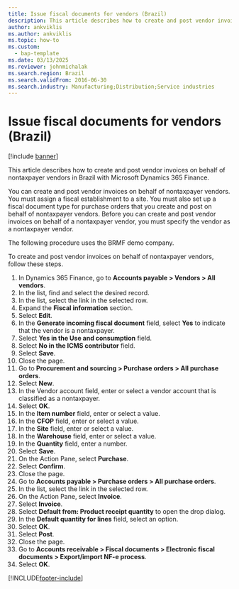 ```yaml
---
title: Issue fiscal documents for vendors (Brazil)
description: This article describes how to create and post vendor invoices on behalf of nontaxpayer vendors in Brazil with Microsoft Dynamics 365 Finance.
author: ankviklis
ms.author: ankviklis
ms.topic: how-to
ms.custom: 
  - bap-template
ms.date: 03/13/2025
ms.reviewer: johnmichalak
ms.search.region: Brazil
ms.search.validFrom: 2016-06-30
ms.search.industry: Manufacturing;Distribution;Service industries
---
```


# Issue fiscal documents for vendors (Brazil)

[!include [banner](../../includes/banner.md)]

This article describes how to create and post vendor invoices on behalf of nontaxpayer vendors in Brazil with Microsoft Dynamics 365 Finance.

You can create and post vendor invoices on behalf of nontaxpayer vendors. You must assign a fiscal establishment to a site. You must also set up a fiscal document type for purchase orders that you create and post on behalf of nontaxpayer vendors. Before you can create and post vendor invoices on behalf of a nontaxpayer vendor, you must specify the vendor as a nontaxpayer vendor. 

The following procedure uses the BRMF demo company.

To create and post vendor invoices on behalf of nontaxpayer vendors, follow these steps.

1. In Dynamics 365 Finance, go to **Accounts payable \> Vendors \> All vendors**.
1. In the list, find and select the desired record.
1. In the list, select the link in the selected row.
1. Expand the **Fiscal information** section.
1. Select **Edit**.
1. In the **Generate incoming fiscal document** field, select **Yes** to indicate that the vendor is a nontaxpayer.  
1. Select **Yes in the Use and consumption** field.
1. Select **No in the ICMS contributor** field.
1. Select **Save**.
1. Close the page.
1. Go to **Procurement and sourcing \> Purchase orders \> All purchase orders**.
1. Select **New**.
1. In the Vendor account field, enter or select a vendor account that is classified as a nontaxpayer.  
1. Select **OK**.
1. In the **Item number** field, enter or select a value.
1. In the **CFOP** field, enter or select a value.
1. In the **Site** field, enter or select a value.
1. In the **Warehouse** field, enter or select a value.
1. In the **Quantity** field, enter a number.
1. Select **Save**.
1. On the Action Pane, select **Purchase**.
1. Select **Confirm**.
1. Close the page.
1. Go to **Accounts payable \> Purchase orders \> All purchase orders**.
1. In the list, select the link in the selected row.
1. On the Action Pane, select **Invoice**.
1. Select **Invoice**.
1. Select **Default from: Product receipt quantity** to open the drop dialog.
1. In the **Default quantity for lines** field, select an option.
1. Select **OK**.
1. Select **Post**.
1. Close the page.
1. Go to **Accounts receivable \> Fiscal documents \> Electronic fiscal documents \> Export/import NF-e process**.
1. Select **OK**.



[!INCLUDE[footer-include](../../../includes/footer-banner.md)]
